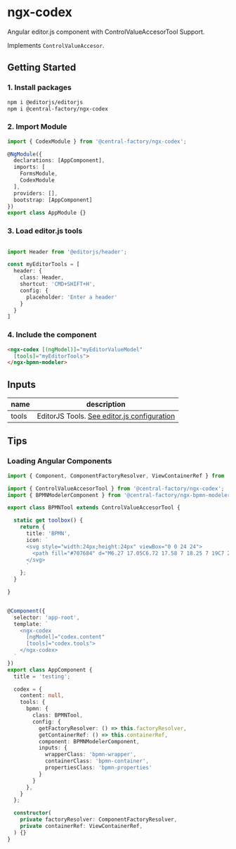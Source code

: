 # ngx-codex

Angular editor.js component with ControlValueAccesorTool Support.

Implements `ControlValueAccesor`.

## Getting Started

### 1. Install packages
```sh
npm i @editorjs/editorjs
npm i @central-factory/ngx-codex
```

### 2. Import Module
```typescript
import { CodexModule } from '@central-factory/ngx-codex';

@NgModule({
  declarations: [AppComponent],
  imports: [
    FormsModule,
    CodexModule
  ],
  providers: [],
  bootstrap: [AppComponent]
})
export class AppModule {}
```

### 3. Load editor.js tools

```typescript

import Header from '@editorjs/header';

const myEditorTools = [
  header: {
    class: Header,
    shortcut: 'CMD+SHIFT+H',
    config: {
      placeholder: 'Enter a header'
    }
  }
]
```

### 4. Include the component

```html
<ngx-codex [(ngModel)]="myEditorValueModel"
  [tools]="myEditorTools">
</ngx-bpmn-modeler>
```

## Inputs

| name | description |
| ---- | ----------- |
| tools | EditorJS Tools. [See editor.js configuration](https://editorjs.io/configuration) |

## Tips

### Loading Angular Components

```ts
import { Component, ComponentFactoryResolver, ViewContainerRef } from '@angular/core';

import { ControlValueAccesorTool } from '@central-factory/ngx-codex';
import { BPMNModelerComponent } from '@central-factory/ngx-bpmn-modeler';

export class BPMNTool extends ControlValueAccesorTool {

  static get toolbox() {
    return {
      title: 'BPMN',
      icon: `
      <svg style="width:24px;height:24px" viewBox="0 0 24 24">
        <path fill="#707684" d="M6.27 17.05C6.72 17.58 7 18.25 7 19C7 20.66 5.66 22 4 22S1 20.66 1 19 2.34 16 4 16C4.18 16 4.36 16 4.53 16.05L7.6 10.69L5.86 9.7L9.95 8.58L11.07 12.67L9.33 11.68L6.27 17.05M20 16C18.7 16 17.6 16.84 17.18 18H11V16L8 19L11 22V20H17.18C17.6 21.16 18.7 22 20 22C21.66 22 23 20.66 23 19S21.66 16 20 16M12 8C12.18 8 12.36 8 12.53 7.95L15.6 13.31L13.86 14.3L17.95 15.42L19.07 11.33L17.33 12.32L14.27 6.95C14.72 6.42 15 5.75 15 5C15 3.34 13.66 2 12 2S9 3.34 9 5 10.34 8 12 8Z" />
      </svg>
      `
    };
  }

}


@Component({
  selector: 'app-root',
  template: `
    <ngx-codex
      [ngModel]="codex.content"
      [tools]="codex.tools">
    </ngx-codex>
  `
})
export class AppComponent {
  title = 'testing';

  codex = {
    content: null,
    tools: {
      bpmn: {
        class: BPMNTool,
        config: {
          getFactoryResolver: () => this.factoryResolver,
          getContainerRef: () => this.containerRef,
          component: BPMNModelerComponent,
          inputs: {
            wrapperClass: 'bpmn-wrapper',
            containerClass: 'bpmn-container',
            propertiesClass: 'bpmn-properties'
          }
        }
      },
    }
  };

  constructor(
    private factoryResolver: ComponentFactoryResolver,
    private containerRef: ViewContainerRef,
  ) {}
}

```

